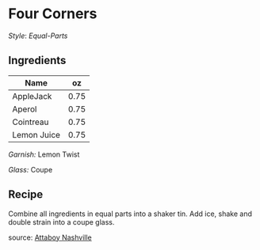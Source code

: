 # Four Corners


_Style_: _Equal-Parts_

## Ingredients

| Name | oz |
| ----------- | ------- |
| AppleJack | 0.75 |
| Aperol | 0.75 |
| Cointreau | 0.75 |
| Lemon Juice | 0.75 |

_Garnish:_ Lemon Twist

_Glass:_ Coupe

## Recipe

Combine all ingredients in equal parts into a shaker tin. Add ice, shake and double strain into a coupe glass.

source: [Attaboy Nashville](http://attaboy.us/nashville/)

[^1]: Citrus forward
